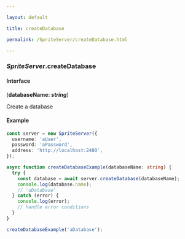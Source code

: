 ```yaml
---

layout: default

title: createDatabase

permalink: /SpriteServer/createDatabase.html

---
```


### _SpriteServer_.createDatabase

#### Interface

(**databaseName: *string***)

Create a database

#### Example

```ts
const server = new SpriteServer({
  username: 'aUser',
  password: 'aPassword',
  address: 'http://localhost:2480',
});

async function createDatabaseExample(databaseName: string) {
  try {
    const database = await server.createDatabase(databaseName);
    console.log(database.name);
    // 'aDatabase'
  } catch (error) {
    console.log(error);
    // handle error conditions
  }
}

createDatabaseExample('aDatabase');
```

